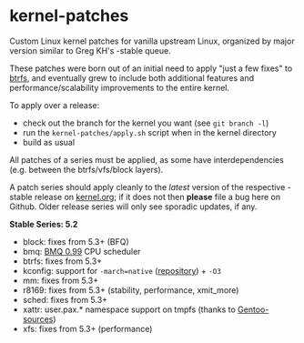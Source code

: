kernel-patches
==============

Custom Linux kernel patches for vanilla upstream Linux, organized by major
version similar to Greg KH's -stable queue.

These patches were born out of an initial need to apply "just a few fixes"
to [btrfs](https://btrfs.wiki.kernel.org/), and eventually grew to include both
additional features and performance/scalability improvements to the entire kernel.

To apply over a release:

- check out the branch for the kernel you want (see `git branch -l`)
- run the `kernel-patches/apply.sh` script when in the kernel directory
- build as usual

All patches of a series must be applied, as some have interdependencies
(e.g. between the btrfs/vfs/block layers).

A patch series should apply cleanly to the *latest* version of the respective -stable
release on [kernel.org](https://www.kernel.org/); if it does not then **please** file
a bug here on Github. Older release series will only see sporadic updates, if any.

**Stable Series: 5.2**

- block: fixes from 5.3+ (BFQ)
- bmq: [BMQ 0.99](https://cchalpha.blogspot.com/2019/08/bmq-099-release.html) CPU scheduler
- btrfs: fixes from 5.3+
- kconfig: support for `-march=native` ([repository](https://github.com/graysky2/kernel_gcc_patch)) + `-O3`
- mm: fixes from 5.3+
- r8169: fixes from 5.3+ (stability, performance, xmit_more)
- sched: fixes from 5.3+
- xattr: user.pax.* namespace support on tmpfs (thanks to [Gentoo-sources](https://gitweb.gentoo.org/proj/linux-patches.git/))
- xfs: fixes from 5.3+ (performance)

